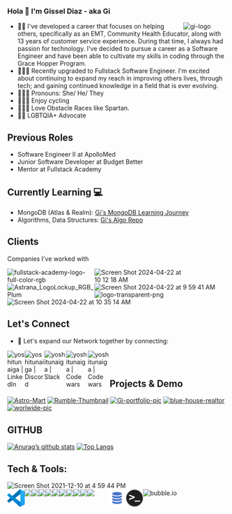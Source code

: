 ### Hola 👋 I'm Gissel Diaz - aka Gi
<img src="https://github.com/YoshiTunaiga/yoshitunaiga/assets/85481752/c98e8fc9-6c24-408e-b98e-86c5258b2cbe" alt="gi-logo" width="100px" align="right" />

- 🦸🏽‍ I've developed a career that focuses on helping others, specifically as an EMT, Community Health Educator, along with 13 years of customer service experience. During that time, I always had passion for technology. I've decided to pursue a career as a Software Engineer and have been able to cultivate my skills in coding through the Grace Hopper Program.
- 👨🏽‍💻 Recently upgraded to Fullstack Software Engineer. I'm excited about continuing to expand my reach in improving others lives, through tech; and gaining continued knowledge in a field that is ever evolving.
- 🙋🏽‍♂️ Pronouns: She/ He/ They
- 🚵🏽‍♀️ Enjoy cycling
- 🧗🏽‍♂️ Love Obstacle Races like Spartan.
- 🏳️‍🌈 LGBTQIA+ Advocate

## Previous Roles
- Software Engineer II at ApolloMed
- Junior Software Developer at Budget Better
- Mentor at Fullstack Academy

## Currently Learning 💻 
- MongoDB (Atlas & Realm): [Gi's MongoDB Learning Journey](https://github.com/YoshiTunaiga/mongo-db-learn)
- Algorithms, Data Structures: [Gi's Algo Repo](https://github.com/YoshiTunaiga/Algo-Explained)

## Clients
Companies I've worked with

<div>
<img align="left" width="200px" alt="fullstack-academy-logo-full-color-rgb" src="https://github.com/YoshiTunaiga/yoshitunaiga/assets/85481752/c75673ed-600b-40e7-85bc-01ef92025762" />
<img align="left" width="200px" alt="Screen Shot 2024-04-22 at 10 12 18 AM" src="https://github.com/YoshiTunaiga/yoshitunaiga/assets/85481752/6f281a77-072f-4b5c-869d-1c52a3fe9fc0" />
<img align="left" width="200px" alt="Astrana_LogoLockup_RGB_Plum" src="https://github.com/YoshiTunaiga/yoshitunaiga/assets/85481752/796834d2-3c65-4da2-8424-0c260dc8a5af" />
<img width="200px" alt="Screen Shot 2024-04-22 at 9 59 41 AM" src="https://github.com/YoshiTunaiga/yoshitunaiga/assets/85481752/1c9f111f-0520-412c-b98d-9e5ab0e107d1" />
<img width="200px" alt="logo-transparent-png" src="https://github.com/YoshiTunaiga/yoshitunaiga/assets/85481752/41cf0ff4-b4d1-461b-b951-eb213f1f875c" />
<img width="200px" alt="Screen Shot 2024-04-22 at 10 35 14 AM" src="https://github.com/YoshiTunaiga/yoshitunaiga/assets/85481752/5b96c28e-c697-4268-a71e-bce7400118b4">

</div>


## Let's Connect

- 💬 Let's expand our Network together by connecting: 

<a href="https://www.linkedin.com/in/gisseldiazf/"><img align="left" alt="yoshitunaiga | LinkedIn" width="40px" src="https://cdn-icons-png.flaticon.com/512/174/174857.png" /></a>
<img align="left" alt="yoshitunaiga | Discord" width="45px" src="https://cdn-icons-png.flaticon.com/512/2111/2111370.png" />
<img align="left" alt="yoshitunaiga | Slack" width="50px" src="https://user-images.githubusercontent.com/819186/51553744-4130b580-1e7c-11e9-889e-486937b69475.png" />
<a href="https://www.codewars.com/users/Yandelydf"><img align="left" alt="yoshitunaiga | Code wars" width="50px" src="https://img.icons8.com/color/48/codewars.png" /></a>
<a href="https://codepen.io/yandelydf"><img align="left" alt="yoshitunaiga | Code wars" width="50px" src="https://img.icons8.com/color/48/codepen.png" /></a>
</br>
</br>

## Projects & Demo
<div>
  <a href="https://astro-mart-stars.herokuapp.com/"><img width="220" alt="Astro-Mart" src="https://user-images.githubusercontent.com/85481752/148563508-d47b5223-c5cb-4fef-b191-709ec6e5ecc2.png"></a>
  <a href="https://www.youtube.com/watch?v=vZ7tQsjeJM4"><img width="200" alt="Rumble-Thumbnail" src="https://user-images.githubusercontent.com/85481752/148563867-bf1a3512-a940-4c96-ac45-0ff99fb60f28.jpg"></a>
  <a href="https://www.gidiaz.com"><img width="230" alt="Gi-portfolio-pic" src="https://user-images.githubusercontent.com/85481752/151632947-7c53094d-8d76-4fbe-864b-2ddbc8846c54.png"></a>
 <a href="https://github.com/YoshiTunaiga/blue-house-realtor"><img width="230" alt="blue-house-realtor" src="https://user-images.githubusercontent.com/85481752/156838514-9d1acb68-a8b7-4718-9b7d-78a0f9fcbfc7.png"></a>
 <a href="https://github.com/YoshiTunaiga/WWcelullars"><img width="230" alt="worlwide-pic" src="https://www.gidiaz.com/static/media/thumbnail.5d344032cb114fdfb969.png"></a>
</div>
   
## GITHUB
[![Anurag’s github stats](https://github-readme-stats.vercel.app/api?username=yoshitunaiga)](https://github.com/yoshitunaiga)
[![Top Langs](https://github-readme-stats.vercel.app/api/top-langs/?username=yoshitunaiga&layout=compact)](https://github.com/yoshitunaiga)

## Tech & Tools:

<img width="900" alt="Screen Shot 2021-12-10 at 4 59 44 PM" src="https://user-images.githubusercontent.com/85481752/148100234-b42d402c-07db-4600-8e86-f234ee73b507.png">

<div>
<img align="left" alt="Visual Studio Code" width="40px" src="https://raw.githubusercontent.com/github/explore/80688e429a7d4ef2fca1e82350fe8e3517d3494d/topics/visual-studio-code/visual-studio-code.png" />
<img align="left" img src="https://img.icons8.com/color/48/000000/react-native.png"/>
<img align="left" img src="https://img.icons8.com/color/48/000000/redux.png"/>
<img align="left" img src="https://img.icons8.com/color/48/000000/nodejs.png"/>
<img align="left" img src="https://img.icons8.com/color/48/000000/git.png"/>
<img align="left" img src="https://img.icons8.com/color-glass/48/000000/github.png"/>
<img align="left" img src="https://img.icons8.com/color/48/000000/heroku.png"/>
<img align="left" img src="https://img.icons8.com/color/48/000000/postgreesql.png"/>
<img align="left" img src="https://img.icons8.com/color/48/000000/webpack.png"/>
<img align="left" img src="https://img.icons8.com/color/48/000000/mongodb.png"/>
<img align="left" img src="https://playwright.dev/img/playwright-logo.svg" width="48px" />
<img width="40" alt="bubble.io" src="https://s3.amazonaws.com/appforest_uf/f1530294839424x143528842134401200/Icon-no-clearspace.png">

<img align="left" alt="SQL" width="40px" src="https://raw.githubusercontent.com/github/explore/80688e429a7d4ef2fca1e82350fe8e3517d3494d/topics/sql/sql.png" />
<img align="left" alt="Terminal" width="40px" src="https://raw.githubusercontent.com/github/explore/80688e429a7d4ef2fca1e82350fe8e3517d3494d/topics/terminal/terminal.png" />
</div>

[webdevplaylist]: https://www.youtube.com/playlist?list=PLkwxH9e_vrAJ0WbEsFA9W3I1W-g_BTsbt
[linkedin]: https://www.linkedin.com/in/gisseldiazf/
